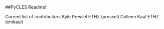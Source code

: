 ##PyCLES Readme!

Current list of contribuitors 
Kyle Pressel ETHZ (pressel)
Colleen Kaul ETHZ (cmkaul) 

